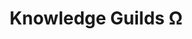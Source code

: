 ---
title: "Knowledge Guilds Ω"
linktitle: "Knowledge Guilds"
aliases:
    - /guilds/knowledge-guilds/
menu:
    lists:
        identifier: "knowledge-guilds"
        parent: "guilds"
---